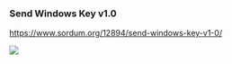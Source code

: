 ### Send Windows Key v1.0
https://www.sordum.org/12894/send-windows-key-v1-0/

![](https://www.sordum.org/wp-content/uploads/2020/08/windows_keyboard_shortcuts.png)
